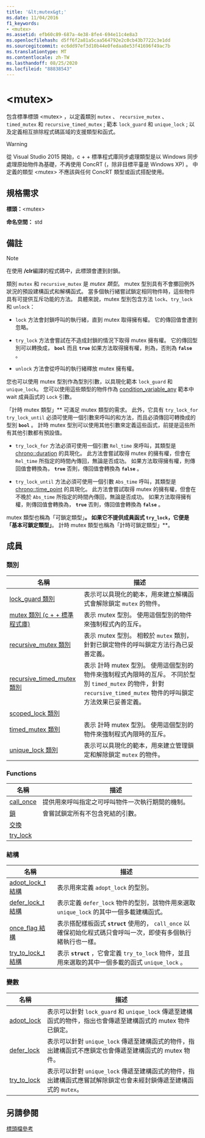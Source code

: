 ```yaml
---
title: '&lt;mutex&gt;'
ms.date: 11/04/2016
f1_keywords:
- <mutex>
ms.assetid: efb60c89-687a-4e38-8fe4-694e11c4e8a3
ms.openlocfilehash: d5ff6f2a81a5caa564792e2c0cb43b7722c3e1dd
ms.sourcegitcommit: ec6dd97ef3d10b44e0fedaa8e53f41696f49ac7b
ms.translationtype: MT
ms.contentlocale: zh-TW
ms.lasthandoff: 08/25/2020
ms.locfileid: "88838543"
---
```

# <a name="ltmutexgt"></a>&lt;mutex&gt;

包含標準標頭 \<mutex> ，以定義類別 `mutex` 、 `recursive_mutex` 、 `timed_mutex` 和 `recursive_timed_mutex` ; 範本 `lock_guard` 和 `unique_lock` ; 以及定義相互排除程式碼區域的支援類型和函式。

> [!WARNING]
> 從 Visual Studio 2015 開始，c + + 標準程式庫同步處理類型是以 Windows 同步處理原始物件為基礎，不再使用 ConcRT (，除非目標平臺是 Windows XP) 。 中定義的類型 \<mutex> 不應該與任何 ConcRT 類型或函式搭配使用。

## <a name="requirements"></a>規格需求

**標頭：**\<mutex>

**命名空間：** std

## <a name="remarks"></a>備註

> [!NOTE]
> 在使用 **/clr**編譯的程式碼中，此標頭會遭到封鎖。

類別 `mutex` 和 `recursive_mutex` 是 *mutex 類型*。 mutex 型別具有不會擲回例外狀況的預設建構函式和解構函式。 當多個執行緒嘗試鎖定相同物件時，這些物件具有可提供互斥功能的方法。 具體來說，mutex 型別包含方法 `lock`、`try_lock` 和 `unlock`：

- `lock` 方法會封鎖呼叫的執行緒，直到 mutex 取得擁有權。 它的傳回值會遭到忽略。

- `try_lock` 方法會嘗試在不造成封鎖的情況下取得 mutex 擁有權。 它的傳回型別可以轉換成， **`bool`** 而且 **`true`** 如果方法取得擁有權，則為，否則為 **`false`** 。

- `unlock` 方法會從呼叫的執行緒釋放 mutex 擁有權。

您也可以使用 mutex 型別作為型別引數，以具現化範本 `lock_guard` 和 `unique_lock`。 您可以使用這些類型的物件作為 [condition_variable_any](../standard-library/condition-variable-any-class.md) 範本中 wait 成員函式的 `Lock` 引數。

「計時 mutex 類型」** 可滿足 mutex 類型的需求。 此外，它具有 `try_lock_for` `try_lock_until` 必須可使用一個引數來呼叫的和方法，而且必須傳回可轉換成的型別 **`bool`** 。 計時 mutex 型別可以使用其他引數來定義這些函式，前提是這些所有其他引數都有預設值。

- `try_lock_for` 方法必須可使用一個引數 `Rel_time` 來呼叫，其類型是 [chrono::duration](../standard-library/duration-class.md) 的具現化。 此方法會嘗試取得 mutex 的擁有權，但會在 `Rel_time` 所指定的時間內傳回，無論是否成功。 如果方法取得擁有權，則傳回值會轉換為， **`true`** 否則，傳回值會轉換為 **`false`** 。

- `try_lock_until` 方法必須可使用一個引數 `Abs_time` 呼叫，其類型是 [chrono::time_point](../standard-library/time-point-class.md) 的具現化。 此方法會嘗試取得 mutex 的擁有權，但會在不晚於 `Abs_time` 所指定的時間內傳回，無論是否成功。 如果方法取得擁有權，則傳回值會轉換為， **`true`** 否則，傳回值會轉換為 **`false`** 。

mutex 類型也稱為「可鎖定類型」**。 如果它不提供成員函式 `try_lock`，它便是「基本可鎖定類型」**。 計時 mutex 類型也稱為「計時可鎖定類型」**。

## <a name="members"></a>成員

### <a name="classes"></a>類別

|名稱|描述|
|-|-|
|[lock_guard 類別](../standard-library/lock-guard-class.md)|表示可以具現化的範本，用來建立解構函式會解除鎖定 `mutex` 的物件。|
|[mutex 類別 (c + + 標準程式庫) ](../standard-library/mutex-class-stl.md)|表示 mutex 型別。 使用這個型別的物件來強制程式內的互斥。|
|[recursive_mutex 類別](../standard-library/recursive-mutex-class.md)|表示 mutex 型別。 相較於 `mutex` 類別，針對已鎖定物件的呼叫鎖定方法行為已妥善定義。|
|[recursive_timed_mutex 類別](../standard-library/recursive-timed-mutex-class.md)|表示 計時 mutex 型別。 使用這個型別的物件來強制程式內限時的互斥。 不同於型別 `timed_mutex` 的物件，針對 `recursive_timed_mutex` 物件的呼叫鎖定方法效果已妥善定義。|
|[scoped_lock 類別](../standard-library/scoped-lock-class.md)||
|[timed_mutex 類別](../standard-library/timed-mutex-class.md)|表示 計時 mutex 型別。 使用這個型別的物件來強制程式內限時的互斥。|
|[unique_lock 類別](../standard-library/unique-lock-class.md)|表示可以具現化的範本，用來建立管理鎖定和解除鎖定 `mutex` 的物件。|

### <a name="functions"></a>Functions

|名稱|描述|
|-|-|
|[call_once](../standard-library/mutex-functions.md#call_once)|提供用來呼叫指定之可呼叫物件一次執行期間的機制。|
|[鎖](../standard-library/mutex-functions.md#lock)|會嘗試鎖定所有不包含死結的引數。|
|[交換](../standard-library/mutex-functions.md#swap)||
|[try_lock](../standard-library/mutex-functions.md#try_lock)||

### <a name="structs"></a>結構

|名稱|描述|
|-|-|
|[adopt_lock_t 結構](../standard-library/adopt-lock-t-structure.md)|表示用來定義 `adopt_lock` 的型別。|
|[defer_lock_t 結構](../standard-library/defer-lock-t-structure.md)|表示定義 `defer_lock` 物件的型別，該物件用來選取 `unique_lock` 的其中一個多載建構函式。|
|[once_flag 結構](../standard-library/once-flag-structure.md)|表示搭配樣板函式 **`struct`** 使用的， `call_once` 以確保初始化程式碼只會呼叫一次，即使有多個執行緒執行也一樣。|
|[try_to_lock_t 結構](../standard-library/try-to-lock-t-structure.md)|表示 **`struct`** ，它會定義 `try_to_lock` 物件，並且用來選取的其中一個多載的函式 `unique_lock` 。|

### <a name="variables"></a>變數

|名稱|描述|
|-|-|
|[adopt_lock](../standard-library/mutex-functions.md#adopt_lock)|表示可以針對 `lock_guard` 和 `unique_lock` 傳遞至建構函式的物件，指出也會傳遞至建構函式的 mutex 物件已鎖定。|
|[defer_lock](../standard-library/mutex-functions.md#defer_lock)|表示可以針對 `unique_lock` 傳遞至建構函式的物件，指出建構函式不應鎖定也會傳遞至建構函式的 mutex 物件。|
|[try_to_lock](../standard-library/mutex-functions.md#try_to_lock)|表示可以針對 `unique_lock` 傳遞至建構函式的物件，指出建構函式應嘗試解除鎖定也會未經封鎖傳遞至建構函式的 `mutex`。|

## <a name="see-also"></a>另請參閱

[標頭檔參考](../standard-library/cpp-standard-library-header-files.md)
